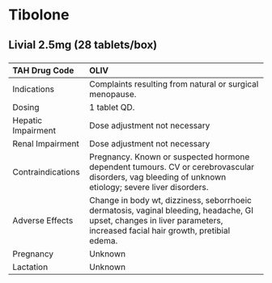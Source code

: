 # Tibolone

## Livial 2.5mg (28 tablets/box)

##### 

| TAH Drug Code      | OLIV                                                                                                                                                                    |
|:-------------------|:------------------------------------------------------------------------------------------------------------------------------------------------------------------------|
| Indications        | Complaints resulting from natural or surgical menopause.                                                                                                                |
| Dosing             | 1 tablet QD.                                                                                                                                                            |
| Hepatic Impairment | Dose adjustment not necessary                                                                                                                                           |
| Renal Impairment   | Dose adjustment not necessary                                                                                                                                           |
| Contraindications  | Pregnancy. Known or suspected hormone dependent tumours. CV or cerebrovascular disorders, vag bleeding of unknown etiology; severe liver disorders.                     |
| Adverse Effects    | Change in body wt, dizziness, seborrhoeic dermatosis, vaginal bleeding, headache, GI upset, changes in liver parameters, increased facial hair growth, pretibial edema. |
| Pregnancy          | Unknown                                                                                                                                                                 |
| Lactation          | Unknown                                                                                                                                                                 |

